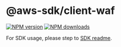 # @aws-sdk/client-waf

[![NPM version](https://img.shields.io/npm/v/@aws-sdk/client-waf/rc.svg)](https://www.npmjs.com/package/@aws-sdk/client-waf)
[![NPM downloads](https://img.shields.io/npm/dm/@aws-sdk/client-waf.svg)](https://www.npmjs.com/package/@aws-sdk/client-waf)

For SDK usage, please step to [SDK readme](https://github.com/aws/aws-sdk-js-v3).
